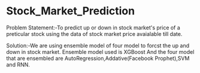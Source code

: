 # Stock_Market_Prediction
Problem Statement:-To predict up or down in stock market's price of a preticular stock using the data of stock market price avaialable till date.




Solution:-We are using ensemble model of four model to forcst the up and down in stock market.
Ensemble model used is XGBoost And the four model that are ensembled are AutoRegression,Addative(Facebook Prophet),SVM and RNN.
